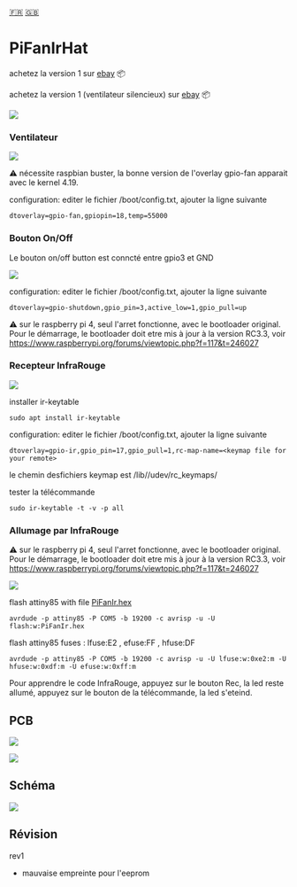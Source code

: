 [:fr:](LISEZMOI.md) [:uk:](README.md)

# PiFanIrHat

achetez la version 1 sur [ebay](https://www.ebay.fr/itm/153597547428) :package:

achetez la version 1 (ventilateur silencieux) sur [ebay](https://www.ebay.fr/itm/153600642463) :package:

![](img/PiFanIR.jpg)

### Ventilateur

![](img/fan.PNG)

:warning: nécessite raspbian buster, la bonne version de l'overlay gpio-fan apparait avec le kernel 4.19.

configuration: editer le fichier /boot/config.txt, ajouter la ligne suivante

    dtoverlay=gpio-fan,gpiopin=18,temp=55000

### Bouton On/Off

Le bouton on/off button est conncté entre gpio3 et GND

![](img/OnOff.PNG)

configuration: editer le fichier /boot/config.txt, ajouter la ligne suivante

    dtoverlay=gpio-shutdown,gpio_pin=3,active_low=1,gpio_pull=up
    
:warning: sur le raspberry pi 4, seul l'arret fonctionne, avec le bootloader original. Pour le démarrage, le bootloader doit etre  mis à jour à la version RC3.3,
voir https://www.raspberrypi.org/forums/viewtopic.php?f=117&t=246027

### Recepteur InfraRouge

![](img/IR.PNG)

installer ir-keytable

    sudo apt install ir-keytable

configuration: editer le fichier /boot/config.txt, ajouter la ligne suivante

    dtoverlay=gpio-ir,gpio_pin=17,gpio_pull=1,rc-map-name=<keymap file for your remote>

le chemin desfichiers keymap est /lib//udev/rc_keymaps/

tester la télécommande

    sudo ir-keytable -t -v -p all

### Allumage par InfraRouge

:warning: sur le raspberry pi 4, seul l'arret fonctionne, avec le bootloader original. Pour le démarrage, le bootloader doit etre  mis à jour à la version RC3.3,
voir https://www.raspberrypi.org/forums/viewtopic.php?f=117&t=246027

![](img/Attiny85.PNG)

flash attiny85 with file [PiFanIr.hex](attiny85/PiFanIr.hex?raw=true)

    avrdude -p attiny85 -P COM5 -b 19200 -c avrisp -u -U flash:w:PiFanIr.hex

flash attiny85 fuses : lfuse:E2 , efuse:FF , hfuse:DF

    avrdude -p attiny85 -P COM5 -b 19200 -c avrisp -u -U lfuse:w:0xe2:m -U hfuse:w:0xdf:m -U efuse:w:0xff:m

Pour apprendre le code InfraRouge, appuyez sur le bouton Rec, la led reste allumé, appuyez sur le bouton de la télécommande, la led s'eteind.

## PCB
![](img/3D.PNG)

![](img/jlcpcb.jpg)

## Schéma
![](img/sch.PNG)

## Révision
rev1
- mauvaise empreinte pour l'eeprom
